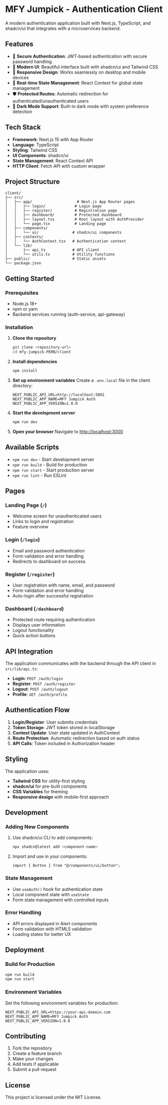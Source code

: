 # MFY Jumpick - Authentication Client

A modern authentication application built with Next.js, TypeScript, and shadcn/ui that integrates with a microservices backend.

## Features

- 🔐 **Secure Authentication**: JWT-based authentication with secure password handling
- 🎨 **Modern UI**: Beautiful interface built with shadcn/ui and Tailwind CSS
- 📱 **Responsive Design**: Works seamlessly on desktop and mobile devices
- 🔄 **Real-time State Management**: React Context for global state management
- 🛡️ **Protected Routes**: Automatic redirection for authenticated/unauthenticated users
- 🌙 **Dark Mode Support**: Built-in dark mode with system preference detection

## Tech Stack

- **Framework**: Next.js 15 with App Router
- **Language**: TypeScript
- **Styling**: Tailwind CSS
- **UI Components**: shadcn/ui
- **State Management**: React Context API
- **HTTP Client**: Fetch API with custom wrapper

## Project Structure

```
client/
├── src/
│   ├── app/                    # Next.js App Router pages
│   │   ├── login/             # Login page
│   │   ├── register/          # Registration page
│   │   ├── dashboard/         # Protected dashboard
│   │   ├── layout.tsx         # Root layout with AuthProvider
│   │   └── page.tsx           # Landing page
│   ├── components/
│   │   └── ui/               # shadcn/ui components
│   ├── contexts/
│   │   └── AuthContext.tsx   # Authentication context
│   └── lib/
│       ├── api.ts            # API client
│       └── utils.ts          # Utility functions
├── public/                   # Static assets
└── package.json
```

## Getting Started

### Prerequisites

- Node.js 18+
- npm or yarn
- Backend services running (auth-service, api-gateway)

### Installation

1. **Clone the repository**

   ```bash
   git clone <repository-url>
   cd mfy-jumpick-PERN/client
   ```

2. **Install dependencies**

   ```bash
   npm install
   ```

3. **Set up environment variables**
   Create a `.env.local` file in the client directory:

   ```env
   NEXT_PUBLIC_API_URL=http://localhost:5001
   NEXT_PUBLIC_APP_NAME=MFY Jumpick Auth
   NEXT_PUBLIC_APP_VERSION=1.0.0
   ```

4. **Start the development server**

   ```bash
   npm run dev
   ```

5. **Open your browser**
   Navigate to [http://localhost:3000](http://localhost:3000)

## Available Scripts

- `npm run dev` - Start development server
- `npm run build` - Build for production
- `npm run start` - Start production server
- `npm run lint` - Run ESLint

## Pages

### Landing Page (`/`)

- Welcome screen for unauthenticated users
- Links to login and registration
- Feature overview

### Login (`/login`)

- Email and password authentication
- Form validation and error handling
- Redirects to dashboard on success

### Register (`/register`)

- User registration with name, email, and password
- Form validation and error handling
- Auto-login after successful registration

### Dashboard (`/dashboard`)

- Protected route requiring authentication
- Displays user information
- Logout functionality
- Quick action buttons

## API Integration

The application communicates with the backend through the API client in `src/lib/api.ts`:

- **Login**: `POST /auth/login`
- **Register**: `POST /auth/register`
- **Logout**: `POST /auth/logout`
- **Profile**: `GET /auth/profile`

## Authentication Flow

1. **Login/Register**: User submits credentials
2. **Token Storage**: JWT token stored in localStorage
3. **Context Update**: User state updated in AuthContext
4. **Route Protection**: Automatic redirection based on auth status
5. **API Calls**: Token included in Authorization header

## Styling

The application uses:

- **Tailwind CSS** for utility-first styling
- **shadcn/ui** for pre-built components
- **CSS Variables** for theming
- **Responsive design** with mobile-first approach

## Development

### Adding New Components

1. Use shadcn/ui CLI to add components:

   ```bash
   npx shadcn@latest add <component-name>
   ```

2. Import and use in your components:
   ```tsx
   import { Button } from "@/components/ui/button";
   ```

### State Management

- Use `useAuth()` hook for authentication state
- Local component state with `useState`
- Form state management with controlled inputs

### Error Handling

- API errors displayed in Alert components
- Form validation with HTML5 validation
- Loading states for better UX

## Deployment

### Build for Production

```bash
npm run build
npm run start
```

### Environment Variables

Set the following environment variables for production:

```env
NEXT_PUBLIC_API_URL=https://your-api-domain.com
NEXT_PUBLIC_APP_NAME=MFY Jumpick Auth
NEXT_PUBLIC_APP_VERSION=1.0.0
```

## Contributing

1. Fork the repository
2. Create a feature branch
3. Make your changes
4. Add tests if applicable
5. Submit a pull request

## License

This project is licensed under the MIT License.
